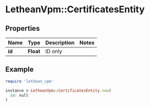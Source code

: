 # LetheanVpm::CertificatesEntity

## Properties

| Name | Type | Description | Notes |
| ---- | ---- | ----------- | ----- |
| **id** | **Float** | ID only |  |

## Example

```ruby
require 'lethean_vpm'

instance = LetheanVpm::CertificatesEntity.new(
  id: null
)
```


